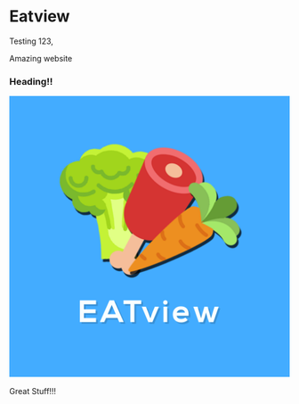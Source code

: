# Eatview

Testing 123,

Amazing website

### Heading!!

![EATview icon with title.png](Eatview%20ad20323de76f492eabaeebb1373fbb6e/EATview_icon_with_title.png)

Great Stuff!!!